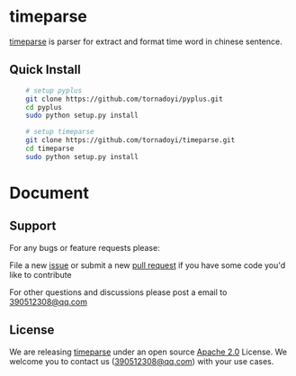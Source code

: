 # timeparse

[timeparse](https://github.com/tornadoyi/timeparse) is parser for extract and format time word in chinese sentence.


## Quick Install

```bash
    # setup pyplus
    git clone https://github.com/tornadoyi/pyplus.git
    cd pyplus
    sudo python setup.py install

    # setup timeparse
    git clone https://github.com/tornadoyi/timeparse.git
    cd timeparse
    sudo python setup.py install
```


# Document



## Support

For any bugs or feature requests please:

File a new [issue](https://github.com/tornadoyi/timeparse/issues) or submit
a new [pull request](https://github.com/tornadoyi/timeparse/pulls) if you
have some code you'd like to contribute

For other questions and discussions please post a email to 390512308@qq.com


## License

We are releasing [timeparse](https://github.com/tornadoyi/timeparse) under an open source
[Apache 2.0](https://www.apache.org/licenses/LICENSE-2.0) License. We welcome you to contact us (390512308@qq.com) with your use cases.
